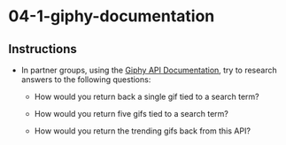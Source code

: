 # 04-1-giphy-documentation

## Instructions

- In partner groups, using the [Giphy API Documentation](https://developers.giphy.com/docs/), try to research answers to the following questions:

  - How would you return back a single gif tied to a search term?

  - How would you return five gifs tied to a search term?

  - How would you return the trending gifs back from this API?
